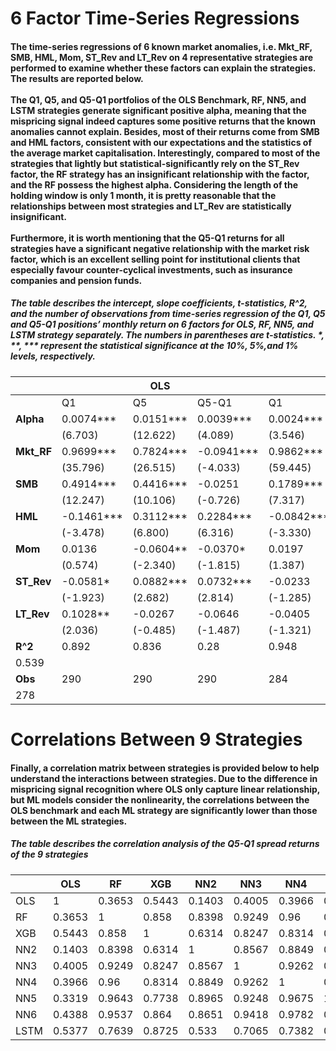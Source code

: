 #	6 Factor Time-Series Regressions
#### The time-series regressions of 6 known market anomalies, i.e. Mkt_RF, SMB, HML, Mom, ST_Rev and LT_Rev on 4 representative strategies are performed to examine whether these factors can explain the strategies. The results are reported below. <br><br> The Q1, Q5, and Q5-Q1 portfolios of the OLS Benchmark, RF, NN5, and LSTM strategies generate significant positive alpha, meaning that the mispricing signal indeed captures some positive returns that the known anomalies cannot explain. Besides, most of their returns come from SMB and HML factors, consistent with our expectations and the statistics of the average market capitalisation. Interestingly, compared to most of the strategies that lightly but statistical-significantly rely on the ST_Rev factor, the RF strategy has an insignificant relationship with the factor, and the RF possess the highest alpha. Considering the length of the holding window is only 1 month, it is pretty reasonable that the relationships between most strategies and LT_Rev are statistically insignificant. <br><br> Furthermore, it is worth mentioning that the Q5-Q1 returns for all strategies have a significant negative relationship with the market risk factor, which is an excellent selling point for institutional clients that especially favour counter-cyclical investments, such as insurance companies and pension funds.

##### The table describes the intercept, slope coefficients, t-statistics, R^2, and the number of observations from time-series regression of the Q1, Q5 and Q5-Q1 positions’ monthly return on 6 factors for OLS, RF, NN5, and LSTM strategy separately. The numbers in parentheses are t-statistics. *, **, *** represent the statistical significance at the 10%, 5%,and 1% levels, respectively.
|            |            | **OLS**   |            |            | **RF**    |            |           | **NN5**   |            |            | **LSTM**   |
|------------|------------|-----------|------------|------------|-----------|------------|-----------|-----------|------------|------------|------------|
|            | Q1         | Q5        | Q5-Q1      | Q1         | Q5        | Q5-Q1      | Q1        | Q5        | Q5-Q1      | Q1         | Q5         | Q5-Q1      |
| **Alpha**  | 0.0074***  | 0.0151*** | 0.0039***  | 0.0024***  | 0.0203*** | 0.0090***  | 0.0030*** | 0.0203*** | 0.0087***  | 0.0028***  | 0.0113***  |0.0043***  |
|            | (6.703)    | (12.622)  | (4.089)    | (3.546)    | (20.500)  | (15.660)   | (4.474)   | (20.398)  | (15.053)   | (3.699)    | (10.302)   | (6.759)    |
| **Mkt_RF** | 0.9699***  | 0.7824*** | -0.0941*** | 0.9862***  | 0.7224*** | -0.1322*** | 0.9957*** | 0.7218*** | -0.1372*** | 1.0197***  | 0.7703***  | -0.1248*** |
|            | (35.796)   | (26.515)  | (-4.033)   | (59.445)   | (29.111)  | (-9.203)   | (59.481)  | (28.948)  | (-9.526)   | (54.550)   | (27.878)   | (-7.846)   |
| **SMB**    | 0.4914***  | 0.4416*** | -0.0251    | 0.1789***  | 0.6781*** | 0.2495***  | 0.1808*** | 0.7251*** | 0.2720***  | 0.1918***  | 0.5188***  | 0.1632***  |
|            | (12.247)   | (10.106)  | (-0.726)   | (7.317)    | (18.545)  | (11.792)   | (7.332)   | (19.735)  | (12.816)   | (6.943)    | (12.705)   | (6.943)    |
| **HML**    | -0.1461*** | 0.3112*** | 0.2284***  | -0.0842*** | 0.2002*** | 0.1421***  | -0.0582** | 0.1673*** | 0.1126***  | -0.1259*** | 0.3301***  | 0.2280***  |
|            | (-3.478)   | (6.800)   | (6.316)    | (-3.330)   | (5.293)   | (6.489)    | (-2.281)  | (4.402)   | (5.128)     | (-4.427)   | (7.851)   | (9.419)    |
| **Mom**    | 0.0136     | -0.0604** | -0.0370*   | 0.0197     | -0.027    | -0.0234*   | 0.0156    | -0.0095   | -0.0125    | 0.0474***  | -0.1389*** | -0.0929*** |
|            | (0.574)    | (-2.340)  | (-1.815)   | (1.387)    | (-1.270)  | (-1.899)   | (1.088)   | (-0.444)  | (-1.016)   | (2.964)    | (-5.875)   | (-6.823)   |
| **ST_Rev** | -0.0581*   | 0.0882*** | 0.0732***  | -0.0233    | 0.0218    | 0.0226     | -0.0569** | 0.0344    | 0.0457**   | -0.0315    | 0.1010***  | 0.0662***  |
|            | (-1.923)   | (2.682)   | (2.814)    | (-1.285)   | (0.801)   | (1.435)    | (-3.103)  | (1.262)   | (2.896)    | (-1.554)   | (3.374)    | (3.843)    |
| **LT_Rev** | 0.1028**   | -0.0267   | -0.0646    | -0.0405    | 0.0175    | 0.0291     | -0.0477   | 0.0421    | 0.045      | -0.0679*   | -0.0812    | -0.0066    |
|            | (2.036)    | (-0.485)  | (-1.487)   | (-1.321)   | (0.382)   | (1.096)    | (-1.541)  | (0.914)   | (1.690)    | (-1.971)   | (-1.596)   | (-0.226)   |
| **R^2**    | 0.892      | 0.836     | 0.28       | 0.948      | 0.883     | 0.521      | 0.947     | 0.887     | 0.544      | 0.94       | 0.872      | 
0.539      |
| **Obs**    | 290        | 290       | 290        | 284        | 284       | 284        | 284       | 284       | 284        | 278        | 278        | 
278        |

#	Correlations Between 9 Strategies
#### Finally, a correlation matrix between strategies is provided below to help understand the interactions between strategies. Due to the difference in mispricing signal recognition where OLS only capture linear relationship, but ML models consider the nonlinearity, the correlations between the OLS benchmark and each ML strategy are significantly lower than those between the ML strategies.
##### The table describes the correlation analysis of the Q5-Q1 spread returns of the 9 strategies

|      | OLS    | RF     | XGB    | NN2    | NN3    | NN4    | NN5    | NN6    | LSTM   |
|------|--------|--------|--------|--------|--------|--------|--------|--------|--------|
| OLS  | 1      | 0.3653 | 0.5443 | 0.1403 | 0.4005 | 0.3966 | 0.3319 | 0.4388 | 0.5377 |
| RF   | 0.3653 | 1      | 0.858  | 0.8398 | 0.9249 | 0.96   | 0.9643 | 0.9537 | 0.7639 |
| XGB  | 0.5443 | 0.858  | 1      | 0.6314 | 0.8247 | 0.8314 | 0.7738 | 0.864  | 0.8725 |
| NN2  | 0.1403 | 0.8398 | 0.6314 | 1      | 0.8567 | 0.8849 | 0.8965 | 0.8651 | 0.533  |
| NN3  | 0.4005 | 0.9249 | 0.8247 | 0.8567 | 1      | 0.9262 | 0.9248 | 0.9418 | 0.7065 |
| NN4  | 0.3966 | 0.96   | 0.8314 | 0.8849 | 0.9262 | 1      | 0.9675 | 0.9782 | 0.7382 |
| NN5  | 0.3319 | 0.9643 | 0.7738 | 0.8965 | 0.9248 | 0.9675 | 1      | 0.9496 | 0.6899 |
| NN6  | 0.4388 | 0.9537 | 0.864  | 0.8651 | 0.9418 | 0.9782 | 0.9496 | 1      | 0.7701 |
| LSTM | 0.5377 | 0.7639 | 0.8725 | 0.533  | 0.7065 | 0.7382 | 0.6899 | 0.7701 | 1      |
